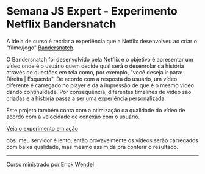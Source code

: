 # Semana JS Expert - Experimento Netflix Bandersnatch

A ideia de curso é recriar a experiência que a Netflix desenvolveu ao criar o "filme/jogo" [Bandersnatch](https://pt.wikipedia.org/wiki/Black_Mirror:_Bandersnatch).

O Bandersnatch foi desenvolvido pela Netflix e o objetivo é apresentar um vídeo onde é o usuário quem decide qual será o desenrolar da história através de questões em tela como, por exemplo, "você deseja ir para: Direita | Esquerda". De acordo com a resposta do usuário, um vídeo diferente é carregado no player e da a impressão de que é o mesmo video dando continuidade. Por consequência, diferentes timelines de vídeo são criadas e a história passa a ser uma experiência personalizada.

Este projeto também conta com a otimização da qualidade do vídeo de acordo com a velocidade de conexão com o usuário.

[Veja o experimento em ação](https://daniofilho.com.br/estudo/js-expert/bandersnatch/index.html)

obs: meu servidor é lento, então provavelmente os vídeos serão carregados com baixa qualidade, mas mesmo assim da pra conferir o resultado.

---

Curso ministrado por [Erick Wendel](https://github.com/ErickWendel)
